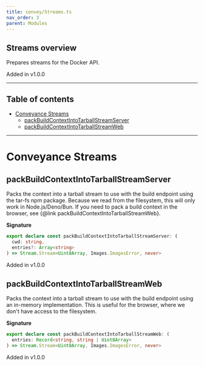```yaml
---
title: convey/Streams.ts
nav_order: 3
parent: Modules
---
```


## Streams overview

Prepares streams for the Docker API.

Added in v1.0.0

---

<h2 class="text-delta">Table of contents</h2>

- [Conveyance Streams](#conveyance-streams)
  - [packBuildContextIntoTarballStreamServer](#packbuildcontextintotarballstreamserver)
  - [packBuildContextIntoTarballStreamWeb](#packbuildcontextintotarballstreamweb)

---

# Conveyance Streams

## packBuildContextIntoTarballStreamServer

Packs the context into a tarball stream to use with the build endpoint using
the tar-fs npm package. Because we read from the filesystem, this will only
work in Node.js/Deno/Bun. If you need to pack a build context in the browser,
see {@link packBuildContextIntoTarballStreamWeb}.

**Signature**

```ts
export declare const packBuildContextIntoTarballStreamServer: (
  cwd: string,
  entries?: Array<string>
) => Stream.Stream<Uint8Array, Images.ImagesError, never>
```

Added in v1.0.0

## packBuildContextIntoTarballStreamWeb

Packs the context into a tarball stream to use with the build endpoint using
an in-memory implementation. This is useful for the browser, where we don't
have access to the filesystem.

**Signature**

```ts
export declare const packBuildContextIntoTarballStreamWeb: (
  entries: Record<string, string | Uint8Array>
) => Stream.Stream<Uint8Array, Images.ImagesError, never>
```

Added in v1.0.0
